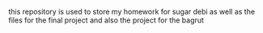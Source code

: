 this repository is used to store my homework for sugar debi
as well as the files for the final project
and also the project for the bagrut
